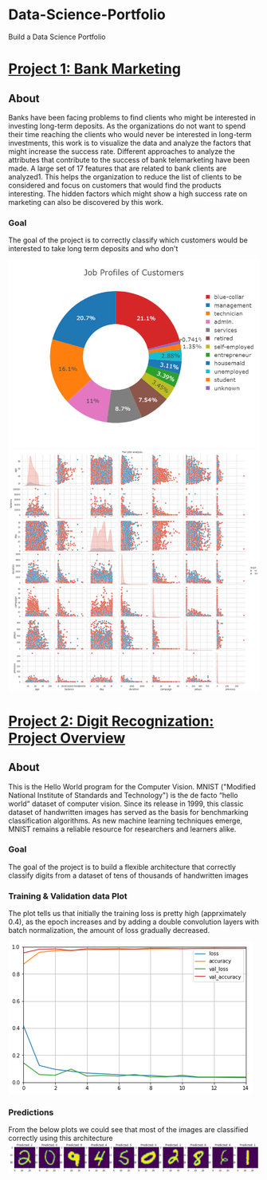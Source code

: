 # Data-Science-Portfolio
Build a Data Science Portfolio

# [Project 1: Bank Marketing](https://github.com/Fazleem/Bank_Marketting)

## About
Banks have been facing problems to find clients who might be interested in investing long-term deposits. As the organizations do not want to spend their time reaching the clients who would never be interested in long-term investments, this work is to visualize the data and analyze the factors that might increase the success rate. Different approaches to analyze the attributes that contribute to the success of bank telemarketing have been made. A large set of 17 features that are related to bank clients are analyzed1. This helps the organization to reduce the list of clients to be considered and focus on customers that would find the products interesting. The hidden factors which might show a high success rate on marketing can also be discovered by this work.

### Goal
The goal of the project is to correctly classify which customers would be interested to take long term deposits and who don't

 ![Job Profiles of Customers](/images/Job_Profiles.png)![Pairplot analysis of Numerical Data](/images/pairplot_analysis.png)


# [Project 2: Digit Recognization: Project Overview](https://github.com/Fazleem/Digit_Recognizer)

## About
This is the Hello World program for the Computer Vision. MNIST ("Modified National Institute of Standards and Technology") is the de facto “hello world” dataset of computer vision. Since its release in 1999, this classic dataset of handwritten images has served as the basis for benchmarking classification algorithms. As new machine learning techniques emerge, MNIST remains a reliable resource for researchers and learners alike.

### Goal
The goal of the project is to build a flexible architecture that correctly classify digits from a dataset of tens of thousands of handwritten images


### Training & Validation data Plot
The plot tells us that initially the training loss is pretty high (apprximately 0.4), as the epoch increases and by adding a double convolution layers with batch normalization, the amount of loss gradually decreased.


![training_and_validation plots](/images/training_and_validation.png)

### Predictions
From the below plots we could see that most of the images are classified correctly using this architecture
![predictions](/images/predictions.png)
